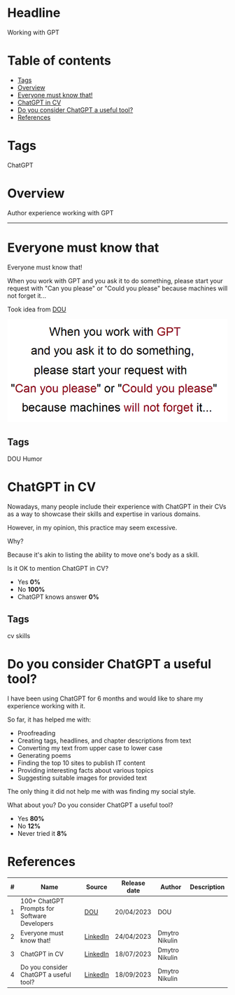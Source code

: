 # Headline

Working with GPT

# Table of contents

- [Tags](./ChatGPT.md#tags)
- [Overview](./ChatGPT.md#overview)
- [Everyone must know that!](./ChatGPT.md#everyone-must-know-that)
- [ChatGPT in CV](./ChatGPT.md#chatgpt-in-cv)
- [Do you consider ChatGPT a useful tool?](./ChatGPT.md#do-you-consider-chatgpt-a-useful-tool)
- [References](./ChatGPT.md#references)

# Tags

ChatGPT

# Overview

Author experience working with GPT

---

# Everyone must know that

Everyone must know that!

When you work with GPT and you ask it to do something, please start your request with "Can you please" or "Could you please" because machines will not forget it...

Took idea from [DOU](https://dou.ua/forums/topic/43131/?from=tg&utm_source=telegram&utm_medium=social)

<img src="./Images/ChatGPTAsk.png" alt="ChatGPTAsk" />

## Tags

DOU Humor

# ChatGPT in CV

Nowadays, many people include their experience with ChatGPT in their CVs as a way to showcase their skills and expertise in various domains.

However, in my opinion, this practice may seem excessive.

Why?

Because it's akin to listing the ability to move one's body as a skill.

Is it OK to mention ChatGPT in CV?

- Yes **0%**
- No **100%**
- ChatGPT knows answer **0%**

## Tags

cv skills

# Do you consider ChatGPT a useful tool?

I have been using ChatGPT for 6 months and would like to share my experience working with it.

So far, it has helped me with:

- Proofreading
- Creating tags, headlines, and chapter descriptions from text
- Converting my text from upper case to lower case
- Generating poems
- Finding the top 10 sites to publish IT content
- Providing interesting facts about various topics
- Suggesting suitable images for provided text

The only thing it did not help me with was finding my social style.

What about you? Do you consider ChatGPT a useful tool?

- Yes **80%**
- No **12%**
- Never tried it **8%**

# References

| # | Name                 | Source                | Release date           |  Author                 | Description   |
| - | ---------------------|---------------------- |----------------------- | ----------------------- |:-------------:|
| 1 | 100+ ChatGPT Prompts for Software Developers | [DOU](https://dou.ua/forums/topic/43131/?from=tg&utm_source=telegram&utm_medium=social) | 20/04/2023 | DOU | |
| 2 | Everyone must know that! | [LinkedIn](https://www.linkedin.com/posts/dimanikulin_humor-chatgpt-chatgpttutorial-activity-7056156667721191424-rcxW?utm_source=share&utm_medium=member_desktop) | 24/04/2023 | Dmytro Nikulin | |
| 3 | ChatGPT in CV | [LinkedIn](https://www.linkedin.com/posts/dimanikulin_chatgpt-cv-skills-activity-7086958836036644864-hpB6?utm_source=share&utm_medium=member_desktop) | 18/07/2023 | Dmytro Nikulin | |
| 4 | Do you consider ChatGPT a useful tool? | [LinkedIn](https://www.linkedin.com/posts/dimanikulin_chatgpt-activity-7109428850933022721-HDKN?utm_source=share&utm_medium=member_desktop) | 18/09/2023 | Dmytro Nikulin | |
